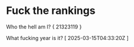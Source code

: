 # Fuck the rankings

Who the hell am I?
{ 21323119 }

What fucking year is it?
[ 2025-03-15T04:33:20Z ]

